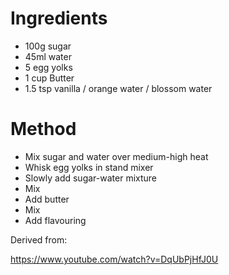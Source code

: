 # Ingredients

* 100g sugar
* 45ml water
* 5 egg yolks
* 1 cup Butter
* 1.5 tsp vanilla / orange water / blossom water

# Method
* Mix sugar and water over medium-high heat
* Whisk egg yolks in stand mixer
* Slowly add sugar-water mixture
* Mix
* Add butter
* Mix
* Add flavouring

Derived from:

https://www.youtube.com/watch?v=DqUbPjHfJ0U
